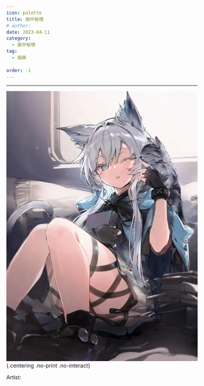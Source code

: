 ```yaml
---
icon: palette
title: 画中秘境
# author: 
date: 2023-04-11
category:
  - 画中秘境
tag:
  - 插画

order: -1
---
```

<!-- more -->

---

<printlimit />

![](./res/illustration/cover.webp) {.centering .no-print .no-interact}

Artist: 

<Ads />